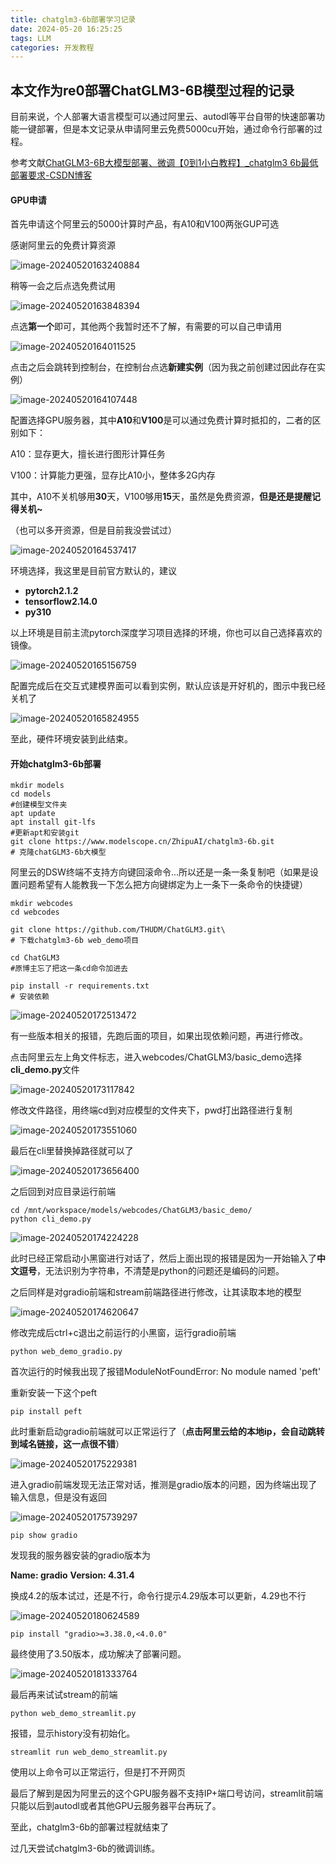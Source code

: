 ```yaml
---
title: chatglm3-6b部署学习记录
date: 2024-05-20 16:25:25
tags: LLM
categories: 开发教程
---
```


## 本文作为re0部署ChatGLM3-6B模型过程的记录

目前来说，个人部署大语言模型可以通过阿里云、autodl等平台自带的快速部署功能一键部署，但是本文记录从申请阿里云免费5000cu开始，通过命令行部署的过程。

参考文献[ChatGLM3-6B大模型部署、微调【0到1小白教程】_chatglm3 6b最低部署要求-CSDN博客](https://blog.csdn.net/weixin_44480960/article/details/137092717?csdn_share_tail={"type"%3A"blog"%2C"rType"%3A"article"%2C"rId"%3A"137092717"%2C"source"%3A"weixin_44480960"}&fromshare=blogdetail)

#### GPU申请

首先申请这个阿里云的5000计算时产品，有A10和V100两张GUP可选

感谢阿里云的免费计算资源

![image-20240520163240884](https://jsdelivr.codeqihan.com/gh/Aaaou/Blog-hexo/source/_posts/imgs/imgimage-20240520163240884.png)

稍等一会之后点选免费试用

![image-20240520163848394](https://jsdelivr.codeqihan.com/gh/Aaaou/Blog-hexo/source/_posts/imgs/imgimage-20240520163848394.png)

点选**第一个**即可，其他两个我暂时还不了解，有需要的可以自己申请用

![image-20240520164011525](https://jsdelivr.codeqihan.com/gh/Aaaou/Blog-hexo/source/_posts/imgs/imgimage-20240520164011525.png)

点击之后会跳转到控制台，在控制台点选**新建实例**（因为我之前创建过因此存在实例）

![image-20240520164107448](https://jsdelivr.codeqihan.com/gh/Aaaou/Blog-hexo/source/_posts/imgs/imgimage-20240520164107448.png)

配置选择GPU服务器，其中**A10**和**V100**是可以通过免费计算时抵扣的，二者的区别如下：

A10：显存更大，擅长进行图形计算任务

V100：计算能力更强，显存比A10小，整体多2G内存

其中，A10不关机够用**30**天，V100够用**15**天，虽然是免费资源，**但是还是提醒记得关机~**

（也可以多开资源，但是目前我没尝试过）

![image-20240520164537417](https://jsdelivr.codeqihan.com/gh/Aaaou/Blog-hexo/source/_posts/imgs/imgimage-20240520164537417.png)

环境选择，我这里是目前官方默认的，建议

- **pytorch2.1.2**
- **tensorflow2.14.0**
- **py310**

以上环境是目前主流pytorch深度学习项目选择的环境，你也可以自己选择喜欢的镜像。

![image-20240520165156759](https://jsdelivr.codeqihan.com/gh/Aaaou/Blog-hexo/source/_posts/imgs/imgimage-20240520165156759.png)

配置完成后在交互式建模界面可以看到实例，默认应该是开好机的，图示中我已经关机了

![image-20240520165824955](https://jsdelivr.codeqihan.com/gh/Aaaou/Blog-hexo/source/_posts/imgs/imgimage-20240520165824955.png)

至此，硬件环境安装到此结束。



#### 开始chatglm3-6b部署

```shell
mkdir models
cd models
#创建模型文件夹
apt update
apt install git-lfs
#更新apt和安装git
git clone https://www.modelscope.cn/ZhipuAI/chatglm3-6b.git
# 克隆chatGLM3-6b大模型

```

阿里云的DSW终端不支持方向键回滚命令...所以还是一条一条复制吧（如果是设置问题希望有人能教我一下怎么把方向键绑定为上一条下一条命令的快捷键）

```shell
mkdir webcodes
cd webcodes
 
git clone https://github.com/THUDM/ChatGLM3.git\
# 下载chatglm3-6b web_demo项目

cd ChatGLM3
#原博主忘了把这一条cd命令加进去

pip install -r requirements.txt
# 安装依赖
```

![image-20240520172513472](https://jsdelivr.codeqihan.com/gh/Aaaou/Blog-hexo/source/_posts/imgs/imgimage-20240520172513472.png)

有一些版本相关的报错，先跑后面的项目，如果出现依赖问题，再进行修改。

点击阿里云左上角文件标志，进入webcodes/ChatGLM3/basic_demo选择**cli_demo.py**文件

![image-20240520173117842](https://jsdelivr.codeqihan.com/gh/Aaaou/Blog-hexo/source/_posts/imgs/imgimage-20240520173117842.png)

修改文件路径，用终端cd到对应模型的文件夹下，pwd打出路径进行复制

![image-20240520173551060](https://jsdelivr.codeqihan.com/gh/Aaaou/Blog-hexo/source/_posts/imgs/imgimage-20240520173551060.png)

最后在cli里替换掉路径就可以了

![image-20240520173656400](https://jsdelivr.codeqihan.com/gh/Aaaou/Blog-hexo/source/_posts/imgs/imgimage-20240520173656400.png)

之后回到对应目录运行前端

```shell
cd /mnt/workspace/models/webcodes/ChatGLM3/basic_demo/
python cli_demo.py
```

![image-20240520174224228](https://jsdelivr.codeqihan.com/gh/Aaaou/Blog-hexo/source/_posts/imgs/imgimage-20240520174224228.png)

此时已经正常启动小黑窗进行对话了，然后上面出现的报错是因为一开始输入了**中文逗号**，无法识别为字符串，不清楚是python的问题还是编码的问题。

之后同样是对gradio前端和stream前端路径进行修改，让其读取本地的模型

![image-20240520174620647](https://jsdelivr.codeqihan.com/gh/Aaaou/Blog-hexo/source/_posts/imgs/imgimage-20240520174620647.png)

修改完成后ctrl+c退出之前运行的小黑窗，运行gradio前端

```shell
python web_demo_gradio.py
```

首次运行的时候我出现了报错ModuleNotFoundError: No module named 'peft'

重新安装一下这个peft

```shell
pip install peft
```

此时重新启动gradio前端就可以正常运行了（**点击阿里云给的本地ip，会自动跳转到域名链接，这一点很不错**）

![image-20240520175229381](https://jsdelivr.codeqihan.com/gh/Aaaou/Blog-hexo/source/_posts/imgs/imgimage-20240520175229381.png)

进入gradio前端发现无法正常对话，推测是gradio版本的问题，因为终端出现了输入信息，但是没有返回

![image-20240520175739297](https://jsdelivr.codeqihan.com/gh/Aaaou/Blog-hexo/source/_posts/imgs/imgimage-20240520175739297.png)

```shell
pip show gradio
```

发现我的服务器安装的gradio版本为

**Name: gradio**
**Version: 4.31.4**

换成4.2的版本试过，还是不行，命令行提示4.29版本可以更新，4.29也不行

![image-20240520180624589](https://jsdelivr.codeqihan.com/gh/Aaaou/Blog-hexo/source/_posts/imgs/imgimage-20240520180624589.png)

```shell
pip install "gradio>=3.38.0,<4.0.0"
```

最终使用了3.50版本，成功解决了部署问题。

![image-20240520181333764](https://jsdelivr.codeqihan.com/gh/Aaaou/Blog-hexo/source/_posts/imgs/imgimage-20240520181333764.png)



最后再来试试stream的前端

```shell
python web_demo_streamlit.py
```

报错，显示history没有初始化。

```shell
streamlit run web_demo_streamlit.py
```

使用以上命令可以正常运行，但是打不开网页

最后了解到是因为阿里云的这个GPU服务器不支持IP+端口号访问，streamlit前端只能以后到autodl或者其他GPU云服务器平台再玩了。

至此，chatglm3-6b的部署过程就结束了

过几天尝试chatglm3-6b的微调训练。
